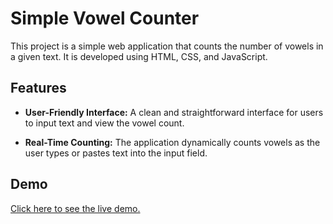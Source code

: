 # Simple Vowel Counter

This project is a simple web application that counts the number of vowels in a given text. It is developed using HTML, CSS, and JavaScript.


## Features

- **User-Friendly Interface:** A clean and straightforward interface for users to input text and view the vowel count.

- **Real-Time Counting:** The application dynamically counts vowels as the user types or pastes text into the input field.

## Demo

[Click here to see the live demo.](https://harithaguna.github.io/vowelCounter/)

